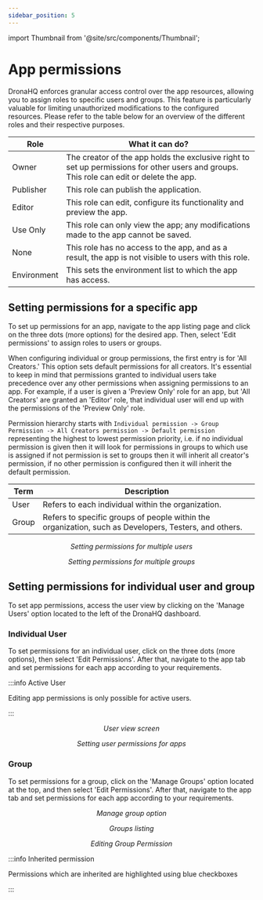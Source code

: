 ```yaml
---
sidebar_position: 5
---
```


import Thumbnail from '@site/src/components/Thumbnail';

# App permissions

DronaHQ enforces granular access control over the app resources, allowing you to assign roles to specific users and groups. This feature is particularly valuable for limiting unauthorized modifications to the configured resources. Please refer to the table below for an overview of the different roles and their respective purposes.

| Role        | What it can do?    |
|-------------|---------------------|
| Owner       | The creator of the app holds the exclusive right to set up permissions for other users and groups. This role can edit or delete the app. |
| Publisher   | This role can publish the application. |
| Editor      | This role can edit, configure its functionality and preview the app. |
| Use Only    | This role can only view the app; any modifications made to the app cannot be saved. |
| None        | This role has no access to the app, and as a result, the app is not visible to users with this role. |
| Environment | This sets the environment list to which the app has access. |

## Setting permissions for a specific app

To set up permissions for an app, navigate to the app listing page and click on the three dots (more options) for the desired app. Then, select 'Edit permissions' to assign roles to users or groups.

When configuring individual or group permissions, the first entry is for 'All Creators.' This option sets default permissions for all creators. It's essential to keep in mind that permissions granted to individual users take precedence over any other permissions when assigning permissions to an app. For example, if a user is given a 'Preview Only' role for an app, but 'All Creators' are granted an 'Editor' role, that individual user will end up with the permissions of the 'Preview Only' role. 

Permission hierarchy starts with `Individual permission -> Group Permission -> All Creators permission -> Default permission` representing the highest to lowest permission priority, i.e. if no individual permission is given then it will look for permissions in groups to which use is assigned if not permission is set to groups then it will inherit all creator's permission, if no other permission is configured then it will inherit the default permission.

| Term  | Description                                                                                           |
|-------|-------------------------------------------------------------------------------------------------------|
| User  | Refers to each individual within the organization.                                                    |
| Group | Refers to specific groups of people within the organization, such as Developers, Testers, and others. |

<figure>
  <Thumbnail src="/img/building-apps-concepts/app-permissions/app-library-permissions-user-list.png" alt="Setting permissions for multiple users" />
  <figcaption align='center'><i>Setting permissions for multiple users</i></figcaption>
</figure>

<figure>
  <Thumbnail src="/img/building-apps-concepts/app-permissions/app-library-permissions-group-list.png" alt="Setting permissions for multiple groups" />
  <figcaption align='center'><i>Setting permissions for multiple groups</i></figcaption>
</figure>

## Setting permissions for individual user and group

To set app permissions, access the user view by clicking on the 'Manage Users' option located to the left of the DronaHQ dashboard.

### Individual User

To set permissions for an individual user, click on the three dots (more options), then select 'Edit Permissions'. After that, navigate to the app tab and set permissions for each app according to your requirements.

:::info Active User

Editing app permissions is only possible for active users.

:::

<figure>
  <Thumbnail src="/img/building-apps-concepts/app-permissions/user-view-edit-permission.png" alt="User view screen" />
  <figcaption align='center'><i>User view screen</i></figcaption>
</figure>

<figure>
  <Thumbnail src="/img/building-apps-concepts/app-permissions/setting-apps-permission-for-user.png" alt="Setting user permissions for apps" />
  <figcaption align='center'><i>Setting user permissions for apps</i></figcaption>
</figure>


### Group

To set permissions for a group, click on the 'Manage Groups' option located at the top, and then select 'Edit Permissions'. After that, navigate to the app tab and set permissions for each app according to your requirements.

<figure>
  <Thumbnail src="/img/building-apps-concepts/app-permissions/manage-group-option.png" alt="Manage group option" />
  <figcaption align='center'><i>Manage group option</i></figcaption>
</figure>

<figure>
  <Thumbnail src="/img/building-apps-concepts/app-permissions/setting-apps-permission-for-group.png" alt="Groups listing" />
  <figcaption align='center'><i>Groups listing</i></figcaption>
</figure>

<figure>
  <Thumbnail src="/img/building-apps-concepts/app-permissions/editing-group-permission.png" alt="Groups listing" />
  <figcaption align='center'><i>Editing Group Permission</i></figcaption>
</figure>

:::info Inherited permission

Permissions which are inherited are highlighted using blue checkboxes

:::